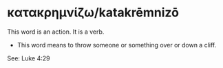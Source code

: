 # κατακρημνίζω/katakrēmnizō
This word is an action. It is a verb.

* This word means to throw someone or something over or down a cliff.

See: Luke 4:29
